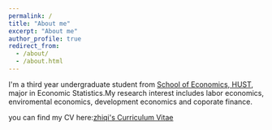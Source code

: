 ```yaml
---
permalink: /
title: "About me"
excerpt: "About me"
author_profile: true
redirect_from: 
  - /about/
  - /about.html
---
```


I'm a third year undergraduate student from [School of Economics, HUST](http://eco.hust.edu.cn/), major in Economic Statistics.My research interest includes labor economics, enviromental economics, development economics and coporate finance. 

you can find my CV here:[zhiqi's Curriculum Vitae](.../assets/Curriculum_Vitae.pdf)




